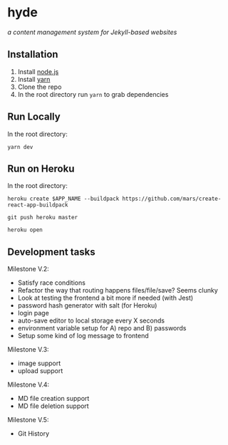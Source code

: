 # hyde
_a content management system for Jekyll-based websites_

## Installation

1. Install [node.js](https://nodejs.org/en/download/)
2. Install [yarn](https://yarnpkg.com/en/)
2. Clone the repo
3. In the root directory run `yarn` to grab dependencies

## Run Locally

In the root directory:

`yarn dev`

## Run on Heroku

In the root directory:

```
heroku create $APP_NAME --buildpack https://github.com/mars/create-react-app-buildpack

git push heroku master

heroku open

```

## Development tasks

Milestone V.2:

- Satisfy race conditions
- Refactor the way that routing happens files/file/save? Seems clunky
- Look at testing the frontend a bit more if needed (with Jest)
- password hash generator with salt (for Heroku)
- login page
- auto-save editor to local storage every X seconds
- environment variable setup for A) repo and B) passwords
- Setup some kind of log message to frontend

Milestone V.3:
- image support
- upload support

Milestone V.4:
- MD file creation support
- MD file deletion support

Milestone V.5:
- Git History
